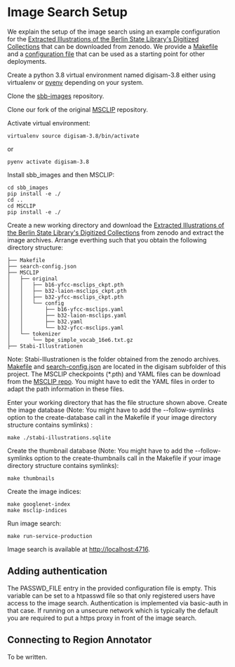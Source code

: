 # Image Search Setup

We explain the setup of the image search using an example configuration for the 
[Extracted Illustrations of the Berlin State Library's Digitized Collections](https://zenodo.org/records/2602431)
that can be downloaded from zenodo. We provide a [Makefile](../digisam/Makefile) 
and a [configuration file](../digisam/search-config.json) that can be used as a starting point 
for other deployments.

Create a python 3.8 virtual environment named digisam-3.8 either using virtualenv or [pyenv](https://github.com/pyenv/pyenv) depending on your system.

Clone the [sbb-images](https://github.com/qurator-spk/sbb_images) repository.

Clone our fork of the original [MSCLIP](https://github.com/labusch/MSCLIP) repository.

Activate virtual environment:
```commandline
virtualenv source digisam-3.8/bin/activate
```
or
```commandline
pyenv activate digisam-3.8
```
Install sbb_images and then MSCLIP:
```commandline
cd sbb_images
pip install -e ./
cd ..
cd MSCLIP
pip install -e ./
```

Create a new working directory and download the [Extracted Illustrations of the Berlin State Library's Digitized Collections](https://zenodo.org/records/2602431)
from zenodo and extract the image archives. Arrange everthing such that you obtain the following directory structure:

```commandline
├── Makefile
├── search-config.json
├── MSCLIP
│   ├── original
│   │   ├── b16-yfcc-msclips_ckpt.pth
│   │   ├── b32-laion-msclips_ckpt.pth
│   │   ├── b32-yfcc-msclips_ckpt.pth
│   │   └── config
│   │       ├── b16-yfcc-msclips.yaml
│   │       ├── b32-laion-msclips.yaml
│   │       ├── b32.yaml
│   │       └── b32-yfcc-msclips.yaml
│   └── tokenizer
│       └── bpe_simple_vocab_16e6.txt.gz
├── Stabi-Illustrationen
```
Note: Stabi-Illustrationen is the folder obtained from the zenodo archives.
[Makefile](../digisam/Makefile) and [search-config.json](../digisam/search-config.json) are located in the digisam subfolder of this project.
The MSCLIP checkpoints (*.pth) and YAML files can be download from the [MSCLIP repo](https://github.com/Hxyou/MSCLIP/blob/main/README.md).
You might have to edit the YAML files in order to adapt the path information in these files.

Enter your working directory that has the file structure shown above. 
Create the image database (Note: You might have to add the --follow-symlinks option to the create-database call in the Makefile if your image directory structure contains symlinks) :
```commandline
make ./stabi-illustrations.sqlite
```
Create the thumbnail database (Note: You might have to add the --follow-symlinks option to the create-thumbnails call in the Makefile if your image directory structure contains symlinks):
```commandline
make thumbnails
```
Create the image indices:
```commandline
make googlenet-index
make msclip-indices
```
Run image search:
```commandline
make run-service-production
```
Image search is available at [http://localhost:4716]().

## Adding authentication

The PASSWD_FILE entry in the provided configuration file is empty. This variable can be set to a htpasswd file so that 
only registered users have access to the image search. Authentication is implemented via basic-auth in that case. 
If running on a unsecure network which is typically the default you are required to put a https proxy in front of the image search.

## Connecting to Region Annotator

To be written.
